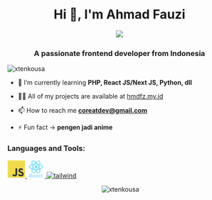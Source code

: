 <h1 align="center">Hi 👋, I'm Ahmad Fauzi</h1>
<p align="center">
	<img src="https://i.ibb.co/yXz391y/maki.jpg" />
</p>
<h3 align="center">A passionate frontend developer from Indonesia</h3>

<p align="left"> <img src="https://komarev.com/ghpvc/?username=xtenkousa&label=Profile%20views&color=0e75b6&style=flat" alt="xtenkousa" /> </p>

- 🌱 I’m currently learning **PHP, React JS/Next JS, Python, dll**

- 👨‍💻 All of my projects are available at [hmdfz.my.id](hmdfz.my.id)

- 📫 How to reach me **coreatdev@gmail.com**

- ⚡ Fun fact -> **pengen jadi anime**

<h3 align="left">Languages and Tools:</h3>
<a href="https://developer.mozilla.org/en-US/docs/Web/JavaScript" target="_blank" rel="noreferrer"> <img src="https://raw.githubusercontent.com/devicons/devicon/master/icons/javascript/javascript-original.svg" alt="javascript" width="40" height="40"/> </a> <a href="https://reactjs.org/" target="_blank" rel="noreferrer"> <img src="https://raw.githubusercontent.com/devicons/devicon/master/icons/react/react-original-wordmark.svg" alt="react" width="40" height="40"/> </a> <a href="https://tailwindcss.com/" target="_blank" rel="noreferrer"> <img src="https://www.vectorlogo.zone/logos/tailwindcss/tailwindcss-icon.svg" alt="tailwind" width="40" height="40"/> </a> </p>

<p align="center">&nbsp;<img src="https://github-readme-stats.vercel.app/api?username=xtenkousa&show_icons=true&locale=en" alt="xtenkousa" /></p>

